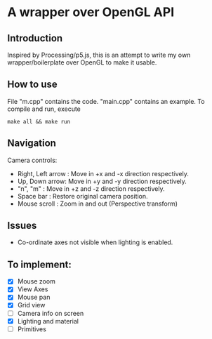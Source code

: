 # A wrapper over OpenGL API

## Introduction
Inspired by Processing/p5.js, this is an attempt to write my own wrapper/boilerplate over OpenGL to make it usable. 

## How to use
File "m.cpp" contains the code. "main.cpp" contains an example. To compile and run, execute
```
make all && make run
```

## Navigation
Camera controls:
* Right, Left arrow : Move in +x and -x direction respectively.
* Up, Down arrow: Move in +y and -y direction respectively.
* "n", "m" : Move in +z and -z direction respectively.
* Space bar : Restore original camera position.
* Mouse scroll : Zoom in and out (Perspective transform)

## Issues
* Co-ordinate axes not visible when lighting is enabled.

## To implement:
- [x] Mouse zoom
- [x] View Axes
- [x] Mouse pan 
- [x] Grid view
- [ ] Camera info on screen
- [x] Lighting and material 
- [ ] Primitives

